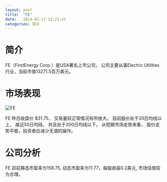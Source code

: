 ```yaml
---
layout: post
title:  "FE"
date:   2014-02-17 12:21:41
categories: 观点
---
```


# 简介
FE（FirstEnergy Corp.）是USA著名上市公司，
公司主要从事Electric Utilities行业，当前市值13271.5百万美元。

# 市场表现

![FE](http://finviz.com/chart.ashx?t=FE&ty=c&ta=1&p=d&s=l)

FE 昨日收盘价 $31.75，
交易量较正常情况有所放大。
目前股价处于20日均线以上，
接近50日均线，
并且处于200日均线以下。
从短期市场走势来看，
股价走势平稳，投资者应减少无谓的操作。

# 公司分析
FE 目前静态市盈率为158.75, 动态市盈率为11.77，每股收益0.2美元,
市场估值较为合理。
